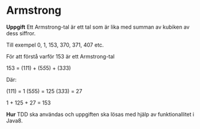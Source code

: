 # Armstrong

**Uppgift**
Ett Armstrong-tal är ett tal som är lika med summan av kubiken av dess siffror.

Till exempel 0, 1, 153, 370, 371, 407 etc.

För att förstå varför 153 är ett Armstrong-tal

153 = (1*1*1) + (5*5*5) + (3*3*3)

Där:

(1*1*1) =   1
(5*5*5) = 125
(3*3*3) =  27

1 + 125 + 27 = 153


**Hur**
TDD ska användas och uppgiften ska lösas med hjälp av funktionallitet i Java8.

